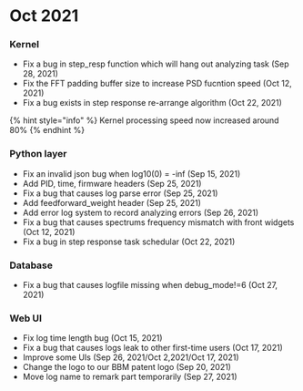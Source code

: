# Oct 2021

### Kernel

* Fix a bug in step\_resp function which will hang out analyzing task (Sep 28, 2021)
* Fix the FFT padding buffer size to increase PSD fucntion speed (Oct 12, 2021)
* Fix a bug exists in step response re-arrange algorithm (Oct 22, 2021)

{% hint style="info" %}
Kernel processing speed now increased around 80%
{% endhint %}

### Python layer

* Fix an invalid json bug when log10(0) = -inf (Sep 15, 2021)
* Add PID, time, firmware headers (Sep 25, 2021)
* Fix a bug that causes log parse error (Sep 25, 2021)
* Add feedforward\_weight header (Sep 25, 2021)
* Add error log system to record analyzing errors (Sep 26, 2021)
* Fix a bug that causes spectrums frequency mismatch with front widgets (Oct 12, 2021)
* Fix a bug in step response task schedular (Oct 22, 2021)&#x20;

### Database

* Fix a bug that causes logfile missing when debug\_mode!=6 (Oct 27, 2021)

### Web UI

* Fix log time length bug (Oct 15, 2021)
* Fix a bug that causes logs leak to other first-time users (Oct 17, 2021)
* Improve some UIs (Sep 26, 2021/Oct 2,2021/Oct 17, 2021)
* Change the logo to our BBM patent logo (Sep 20, 2021)
* Move log name to remark part temporarily (Sep 27, 2021)
